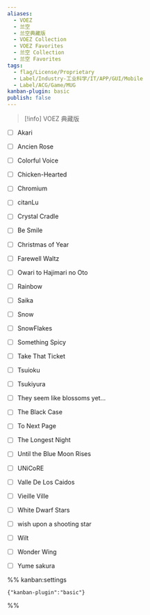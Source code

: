 ```yaml
---
aliases:
  - VOEZ
  - 兰空
  - 兰空典藏版
  - VOEZ Collection
  - VOEZ Favorites
  - 兰空 Collection
  - 兰空 Favorites
tags:
  - flag/License/Proprietary
  - Label/Industry-工业科学/IT/APP/GUI/Mobile
  - Label/ACG/Game/MUG
kanban-plugin: basic
publish: false
---
```


> [!info] VOEZ 典藏版

- [ ] Akari
- [ ] Ancien Rose
- [ ] Colorful Voice
- [ ] Chicken-Hearted
- [ ] Chromium
- [ ] citanLu
- [ ] Crystal Cradle
- [ ] Be Smile
- [ ] Christmas of Year
- [ ] Farewell Waltz
- [ ] Owari to Hajimari no Oto
- [ ] Rainbow
- [ ] Saika
- [ ] Snow
- [ ] SnowFlakes
- [ ] Something Spicy
- [ ] Take That Ticket
- [ ] Tsuioku
- [ ] Tsukiyura
- [ ] They seem like blossoms yet...
- [ ] The Black Case
- [ ] To Next Page
- [ ] The Longest Night
- [ ] Until the Blue Moon Rises
- [ ] UNiCoRE
- [ ] Valle De Los Caidos
- [ ] Vieille Ville
- [ ] White Dwarf Stars
- [ ] wish upon a shooting star
- [ ] Wilt
- [ ] Wonder Wing
- [ ] Yume sakura





%% kanban:settings
```
{"kanban-plugin":"basic"}
```
%%